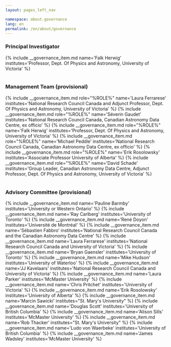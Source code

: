 ```yaml
---
layout: pages_left_nav

namespace: about.governance
lang: en
permalink: /en/about/governance
---
```


<!-- Content start -->

<h3>Principal Investigator</h3>
<table class="table table-condensed">
<tbody>
{% include __governance_item.md name='Falk Herwig' institutes='Professor, Dept. Of Physics and Astronomy, University of Victoria' %}
</tbody>
</table>

<h3>Management Team (provisional)</h3>
<table class="table table-condensed">
<tbody>
{% include __governance_item.md role="%ROLE%" name='Laura Ferrarese' institutes='National Research Council Canada and Adjunct Professor, Dept. Of Physics and Astronomy, University of Victoria' %}
{% include __governance_item.md role="%ROLE%" name='Séverin Gaudet' institutes='National Research Council Canada, Canadian Astronomy Data Centre, ex officio' %}
{% include __governance_item.md role="%ROLE%" name='Falk Herwig' institutes='Professor, Dept. Of Physics and Astronomy, University of Victoria' %}
{% include __governance_item.md role="%ROLE%" name='Michael Peddle' institutes='National Research Council Canada, Canadian Astronomy Data Centre, ex officio' %}
{% include __governance_item.md role="%ROLE%" name='Erik Rosolowsky' institutes='Associate Professor University of Alberta' %}
{% include __governance_item.md role="%ROLE%" name='David Schade' institutes='Group Leader, Canadian Astronomy Data Centre, Adjunct Professor, Dept. Of Physics and Astronomy, University of Victoria' %}
</tbody>
</table>


<h3>Advisory Committee (provisional)</h3>
<table class="table table-condensed">
<tbody>
{% include __governance_item.md name='Pauline Barmby' institutes='University or Western Ontario' %}
{% include __governance_item.md name='Ray Carlberg' institutes='University of Toronto' %}
{% include __governance_item.md name='René Doyon' institutes='Université de Montréal' %}
{% include __governance_item.md name='Sébastien Fabbro' institutes='National Research Council Canada and the Canadian Astronomy Data Centre' %}
{% include __governance_item.md name='Laura Ferrarese' institutes='National Research Council Canada and University of Victoria' %}
{% include __governance_item.md name='Bryan Gaensler' institutes='University of Toronto' %}
{% include __governance_item.md name='Mike Hudson' institutes='University of Waterloo' %}
{% include __governance_item.md name='JJ Kavelaars' institutes='National Research Council Canada and University of Victoria' %}
{% include __governance_item.md name='Laura Parker' institutes='McMaster University' %}
{% include __governance_item.md name='Chris Pritchet' institutes='University of Victoria' %}
{% include __governance_item.md name='Erik Rosolowsky' institutes='University of Alberta' %}
{% include __governance_item.md name='Marcin Sawicki' institutes="St. Mary's University" %}
{% include __governance_item.md name='Douglas Scott' institutes='University of British Columbia' %}
{% include __governance_item.md name='Alison Sills' institutes='McMaster University' %}
{% include __governance_item.md name='Rob Thacker' institutes="St. Mary's University" %}
{% include __governance_item.md name='Ludo von Waerbeke' institutes='University of British Columbia' %}
{% include __governance_item.md name='James Wadsley' institutes='McMaster University' %}
</tbody>
</table>

<!-- Content end -->
